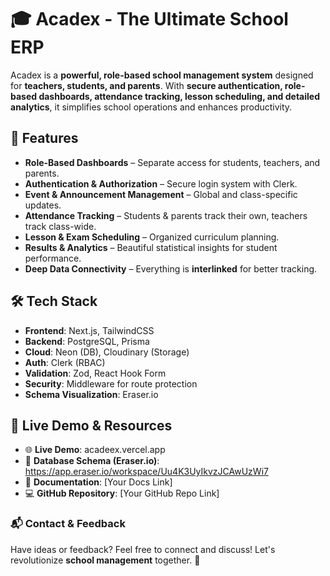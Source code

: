 # 🎓 Acadex - The Ultimate School ERP

Acadex is a **powerful, role-based school management system** designed for **teachers, students, and parents**. With **secure authentication, role-based dashboards, attendance tracking, lesson scheduling, and detailed analytics**, it simplifies school operations and enhances productivity.

## 🚀 Features
- **Role-Based Dashboards** – Separate access for students, teachers, and parents.
- **Authentication & Authorization** – Secure login system with Clerk.
- **Event & Announcement Management** – Global and class-specific updates.
- **Attendance Tracking** – Students & parents track their own, teachers track class-wide.
- **Lesson & Exam Scheduling** – Organized curriculum planning.
- **Results & Analytics** – Beautiful statistical insights for student performance.
- **Deep Data Connectivity** – Everything is **interlinked** for better tracking.

## 🛠️ Tech Stack
- **Frontend**: Next.js, TailwindCSS
- **Backend**: PostgreSQL, Prisma
- **Cloud**: Neon (DB), Cloudinary (Storage)
- **Auth**: Clerk (RBAC)
- **Validation**: Zod, React Hook Form
- **Security**: Middleware for route protection
- **Schema Visualization**: Eraser.io

## 🎯 Live Demo & Resources
- 🌐 **Live Demo**: acadeex.vercel.app
- 📜 **Database Schema (Eraser.io)**: https://app.eraser.io/workspace/Uu4K3UyIkvzJCAwUzWi7
- 📝 **Documentation**: [Your Docs Link]
- 💻 **GitHub Repository**: [Your GitHub Repo Link]

### 📬 Contact & Feedback
Have ideas or feedback? Feel free to connect and discuss! Let's revolutionize **school management** together. 🚀
